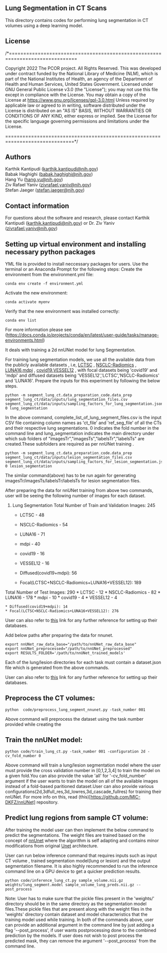 
## Lung Segmentation in CT Scans

This directory contains codes for performing lung segmentation in CT volumes using a deep learning model.

## License

/*==============================================================================

Copyright 2022 The PCOR project. All Rights Reserved.
This  was developed under contract funded by the National Library of Medicine (NLM),
which is part of the National Institutes of Health, an agency of the Department of Health and Human
Services, United States Government.
Licensed under GNU General Public License v3.0 (the "License");
you may not use this file except in compliance with the License.
You may obtain a copy of the License at
    https://www.gnu.org/licenses/gpl-3.0.html
Unless required by applicable law or agreed to in writing, software
distributed under the License is distributed on an "AS IS" BASIS,
WITHOUT WARRANTIES OR CONDITIONS OF ANY KIND, either express or implied.
See the License for the specific language governing permissions and
limitations under the License.

==============================================================================*/

## Authors

Karthik Kantipudi (karthik.kantipudi@nih.gov)<br/>
Babak Haghighi (babak.haghighi@nih.gov)<br/>
Hang Yu (hang.yu@nih.gov)<br/>
Ziv Rafael Yaniv (zivrafael.yaniv@nih.gov)<br/>
Stefan Jaeger (stefan.jaeger@nih.gov)<br/>

## Contact information

For questions about the software and research, please contact Karthik Kantipudi (karthik.kantipudi@nih.gov) or Dr. Ziv Yaniv (zivrafael.yaniv@nih.gov)


## Setting up virtual environment and installing necessary python packages

YML file is provided to install neccessary packages for users. Use the terminal or an Anaconda Prompt for the following steps:
Create the environment from the environment.yml file:
```
conda env create -f environment.yml
```

Activate the new environment:
```
conda activate myenv
```

Verify that the new environment was installed correctly:
```
conda env list
```

For more information please see (https://docs.conda.io/projects/conda/en/latest/user-guide/tasks/manage-environments.html)


It deals with training a 2d nnUNet model for lung Segmentation.

For training lung segmentation models, we use all the available data from the publicly available datasets , i.e,
[LCTSC](https://wiki.cancerimagingarchive.net/display/Public/Lung+CT+Segmentation+Challenge+2017) ,
[NSCLC-Radiomics](https://wiki.cancerimagingarchive.net/display/Public/NSCLC-Radiomics) ,
[LUNA16](https://luna16.grand-challenge.org/),[mdpi](https://www.imagenglab.com/newsite/covid-19/) ,
[covid19](https://doi.org/10.5281/zenodo.3757476),[VESSEL12](https://vessel12.grand-challenge.org/Download/) , with
focal datasets being 'covid19' and 'mdpi' and diffused datasets being 'VESSEL12','LCTSC','NSCLC-Radiomics' and
'LUNA16'.
Prepare the inputs for this experiment by following the below steps.

```
python -m segment_lung_ct.data_preparation_code.data_prep segment_lung_ct/data/inputs/lung_segmentation_files.csv segment_lung_ct/data/inputs/sampling_factors_for_lung_segmentation.json 0 lung_segmentation
```

In the above command, complete_list_of_lung_segment_files.csv is the input CSV file containing column names as 'ct_file' and 'ref_seg_file' of all the CTs and their respective lung segmentations. 0 indicates the fold number in the command line and lung_segmentation indicates the main directory under which sub folders of "imagesTr","imagesTs","labelsTr","labelsTs" are created.These subfolders are required as per nnUNet training .

```
python -m segment_lung_ct.data_preparation_code.data_prep segment_lung_ct/data/inputs/lesion_segmentation_files.csv segment_lung_ct/data/inputs/sampling_factors_for_lesion_segmentation.json 0 lesion_segmentation
```

The similar command(above) has to be run again for generating imagesTr/imagesTs/labelsTr/labelsTs for lesion segmentation files.


After preparing the data for nnUNet training from above two commands, user will be seeing the following number of images for each dataset.

1. Lung Segmentation
Total Number of Train and Validation Images: 245
    * LCTSC - 48
    * NSCLC-Radiomics - 54
    * LUNA16 - 71
    * mdpi - 40
    * covid19 - 16
    * VESSEL12 - 16

    * Diffused(covid19+mdpi): 56
    * Focal(LCTSC+NSCLC-Radiomics+LUNA16+VESSEL12): 189

Total Number of Test Images: 290
    * LCTSC - 12
    * NSCLC-Radiomics - 82
    * LUNA16 - 178
    * mdpi - 10
    * covid19 - 4
    * VESSEL12 - 4

    * Diffused(covid19+mdpi): 14
    * Focal(LCTSC+NSCLC-Radiomics+LUNA16+VESSEL12): 276


User can also refer to [this](https://github.com/MIC-DKFZ/nnUNet/blob/master/documentation/dataset_conversion.md) link for any further reference for setting up their databases.

Add below paths after preparing the data for nnunet.

```
export nnUNet_raw_data_base="/path/to/nnUNet_raw_data_base"
export nnUNet_preprocessed="/path/to/nnUNet_preprocessed"
export RESULTS_FOLDER='/path/to/nnUNet_trained_models'
```

Each of the lung/lesion directories for each task must contain a dataset.json file which is generated from the above commands.


User can also refer to [this](https://github.com/MIC-DKFZ/nnUNet/blob/master/documentation/dataset_conversion.md) link for any further reference for setting up their databases.

## Preprocess the CT volumes:
```
python  code/preprocess_lung_segment_nnunet.py -task_number 001
```
Above command will preprocess the dataset using the task number provided while creating the

## Train the nnUNet model:
```
python code/train_lung_ct.py -task_number 001 -configuration 2d -cv_fold_number 0
```
Above command will train a lung/lesion segmentation model where the user must provide the cross validation number in [0,1,2,3,4] to train the model on a given fold.You can also provide the value 'all' for '-cv_fold_number' argument if the user wants to train the model on all of the available images instead of a fold-based paritioned dataset.User can also provide various configurations(2d,3dfull_res,3d_lowres,3d_cascade_fullres) for training their nnUNet.
For more info on this, read (this)[https://github.com/MIC-DKFZ/nnUNet] repository.

## Predict lung regions from sample CT volume:
After training the model user can then implement the below command to predict the segmentations.
The weight files are trained based on the concept of [nnUnet](https://arxiv.org/pdf/1809.10486.pdf) where the algorithm is  self adapting and contains minor modifications from original [Unet](https://arxiv.org/abs/1505.04597) architecture.

User can run below inference command that requires inputs such as input CT volume , trained segmentation model(lung or lesion) and the output segmentation filename. It is also highly recommended to run the inference command line on a GPU device to get a quicker prediction results.
```
python code/inference_lung_ct.py sample_volume.nii.gz  weights/lung_segment.model sample_volume_lung_preds.nii.gz --post_process
```

Note: User has to make sure that the pickle files present in the 'weights/' directory should be in the same directory as the segmentation model files.These pickle files that are present along with the weight files in the 'weights' directory contain dataset and model characteristics  that the  training model used while training.
In both of the commands above, user can provide an additional argument in the command line by just adding a flag '--post_process', if user wants postprocessing done to the combined prediction by the models. If user does not wish to post process the predicted mask, they can remove the argument '--post_process' from the command line.
